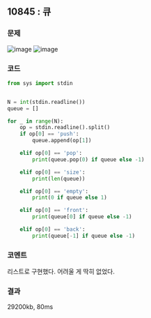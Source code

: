 ## 10845 : 큐
### 문제
![image](https://user-images.githubusercontent.com/50744222/137320117-19978362-989e-45b7-8645-347a50bc3ac3.png)
![image](https://user-images.githubusercontent.com/50744222/137320152-14498b60-9817-40a3-b30c-3de1f6a83959.png)
### 코드
```python
from sys import stdin


N = int(stdin.readline())
queue = []

for _ in range(N):
    op = stdin.readline().split()
    if op[0] == 'push':
        queue.append(op[1])

    elif op[0] == 'pop':
        print(queue.pop(0) if queue else -1)

    elif op[0] == 'size':
        print(len(queue))

    elif op[0] == 'empty':
        print(0 if queue else 1)

    elif op[0] == 'front':
        print(queue[0] if queue else -1)

    elif op[0] == 'back':
        print(queue[-1] if queue else -1)

```
### 코멘트
리스트로 구현했다. 어려울 게 딱히 없었다.

### 결과
29200kb, 80ms